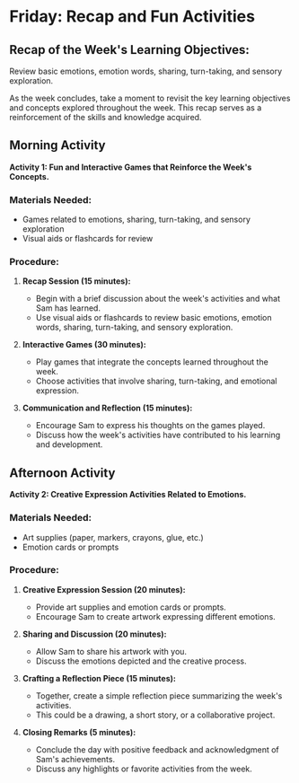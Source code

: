 # Friday: Recap and Fun Activities

## Recap of the Week's Learning Objectives:
Review basic emotions, emotion words, sharing, turn-taking, and sensory exploration.

As the week concludes, take a moment to revisit the key learning objectives and concepts explored throughout the week. This recap serves as a reinforcement of the skills and knowledge acquired.

## Morning Activity
**Activity 1: Fun and Interactive Games that Reinforce the Week's Concepts.**

### Materials Needed:
- Games related to emotions, sharing, turn-taking, and sensory exploration
- Visual aids or flashcards for review

### Procedure:
1. **Recap Session (15 minutes):**
   - Begin with a brief discussion about the week's activities and what Sam has learned.
   - Use visual aids or flashcards to review basic emotions, emotion words, sharing, turn-taking, and sensory exploration.

2. **Interactive Games (30 minutes):**
   - Play games that integrate the concepts learned throughout the week.
   - Choose activities that involve sharing, turn-taking, and emotional expression.

3. **Communication and Reflection (15 minutes):**
   - Encourage Sam to express his thoughts on the games played.
   - Discuss how the week's activities have contributed to his learning and development.

## Afternoon Activity
**Activity 2: Creative Expression Activities Related to Emotions.**

### Materials Needed:
- Art supplies (paper, markers, crayons, glue, etc.)
- Emotion cards or prompts

### Procedure:
1. **Creative Expression Session (20 minutes):**
   - Provide art supplies and emotion cards or prompts.
   - Encourage Sam to create artwork expressing different emotions.

2. **Sharing and Discussion (20 minutes):**
   - Allow Sam to share his artwork with you.
   - Discuss the emotions depicted and the creative process.

3. **Crafting a Reflection Piece (15 minutes):**
   - Together, create a simple reflection piece summarizing the week's activities.
   - This could be a drawing, a short story, or a collaborative project.

4. **Closing Remarks (5 minutes):**
   - Conclude the day with positive feedback and acknowledgment of Sam's achievements.
   - Discuss any highlights or favorite activities from the week.